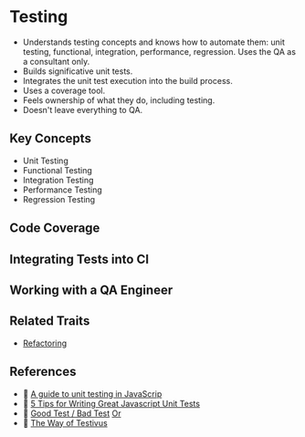 # Testing

* Understands testing concepts and knows how to automate them: unit testing, functional, integration, performance, regression. Uses the QA as a consultant only.
* Builds significative unit tests.
* Integrates the unit test execution into the build process.
* Uses a coverage tool.
* Feels ownership of what they do, including testing.
* Doesn't leave everything to QA.

## Key Concepts

* Unit Testing
* Functional Testing
* Integration Testing
* Performance Testing
* Regression Testing

## Code Coverage

## Integrating Tests into CI

## Working with a QA Engineer

## Related Traits

* [Refactoring](/best-practices.md#refactoring)

## References

* :memo: [A guide to unit testing in JavaScrip](https://github.com/mawrkus/js-unit-testing-guide)
* :memo: [5 Tips for Writing Great Javascript Unit Tests](https://medium.com/@yahelyechieli/5-tips-for-writing-great-javascript-unit-tests-86296ad2d997)
* :memo: [Good Test / Bad Test](https://blog.codinghorror.com/good-test-bad-test/) [Or](http://www.agitar.com/downloads/TheWayOfTestivus.pdf)
* :notebook: [The Way of Testivus](http://bit.ly/thewayoftestivus)
